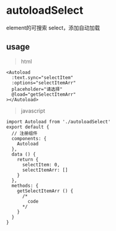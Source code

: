 # autoloadSelect
element的可搜索 select，添加自动加载

## usage
> html
```
<Autoload 
  :text.sync="selectItem" 
  :options="selectItemArr" 
  placeholder="请选择"
  @load="getSelectItemArr" 
></Autoload>
```
> javascript
```
import Autoload from './autoloadSelect'
export default {
  // 注册组件
  components: {
    Autoload
  },
  data () {
    return {
      selectItem: 0,
      selectItemArr: []
    }
  },
  methods: {
    getSelectItemArr () {
      /*
        code
      */
    }
  }
}
```